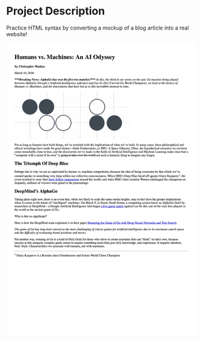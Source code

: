 # Project Description

Practice HTML syntax by converting a mockup of a blog article into a real website!

![mockup](blog-mockup.jpg)
